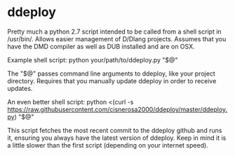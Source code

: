 # ddeploy
Pretty much a python 2.7 script intended to be called from a shell script in /usr/bin/. Allows easier management of D/Dlang projects.
Assumes that you have the DMD compiler as well as DUB installed and are on OSX.

Example shell script:
python your/path/to/ddeploy.py "$@"

The "$@" passes command line arguments to ddeploy, like your project directory. Requires that you manually update ddeploy in order to receive updates.

An even better shell script:
python <(curl -s https://raw.githubusercontent.com/cisnerosa2000/ddeploy/master/ddeploy.py) "$@"

This script fetches the most recent commit to the ddeploy github and runs it, ensuring you always have the latest version of ddeploy. Keep in mind it is a little slower than the first script (depending on your internet speed).